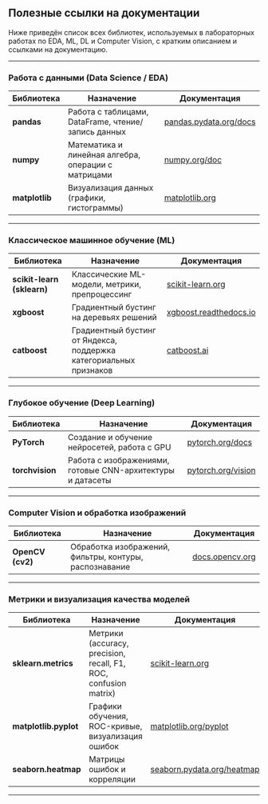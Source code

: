 ## Полезные ссылки на документации

Ниже приведён список всех библиотек, используемых в лабораторных работах по EDA, ML, DL и Computer Vision, с кратким описанием и ссылками на документацию.

---

### Работа с данными (Data Science / EDA)

| Библиотека | Назначение | Документация |
|-------------|-------------|--------------|
| **pandas** | Работа с таблицами, DataFrame, чтение/запись данных | [pandas.pydata.org/docs](https://pandas.pydata.org/docs/) |
| **numpy** | Математика и линейная алгебра, операции с матрицами | [numpy.org/doc](https://numpy.org/doc/) |
| **matplotlib** | Визуализация данных (графики, гистограммы) | [matplotlib.org](https://matplotlib.org/stable/contents.html) |


---

### Классическое машинное обучение (ML)

| Библиотека | Назначение | Документация |
|-------------|-------------|--------------|
| **scikit-learn (sklearn)** | Классические ML-модели, метрики, препроцессинг | [scikit-learn.org](https://scikit-learn.org/stable/documentation.html) |
| **xgboost** | Градиентный бустинг на деревьях решений | [xgboost.readthedocs.io](https://xgboost.readthedocs.io/) |
| **catboost** | Градиентный бустинг от Яндекса, поддержка категориальных признаков | [catboost.ai](https://catboost.ai/en/docs/) |

---

### Глубокое обучение (Deep Learning)

| Библиотека | Назначение | Документация |
|-------------|-------------|--------------|
| **PyTorch** | Создание и обучение нейросетей, работа с GPU | [pytorch.org/docs](https://pytorch.org/docs/stable/index.html) |
| **torchvision** | Работа с изображениями, готовые CNN-архитектуры и датасеты | [pytorch.org/vision](https://pytorch.org/vision/stable/index.html) |

---

### Computer Vision и обработка изображений

| Библиотека | Назначение | Документация |
|-------------|-------------|--------------|
| **OpenCV (cv2)** | Обработка изображений, фильтры, контуры, распознавание | [docs.opencv.org](https://docs.opencv.org/) |

---

### Метрики и визуализация качества моделей

| Библиотека | Назначение | Документация |
|-------------|-------------|--------------|
| **sklearn.metrics** | Метрики (accuracy, precision, recall, F1, ROC, confusion matrix) | [scikit-learn.org](https://scikit-learn.org/stable/modules/model_evaluation.html) |
| **matplotlib.pyplot** | Графики обучения, ROC-кривые, визуализация ошибок | [matplotlib.org/pyplot](https://matplotlib.org/stable/api/_as_gen/matplotlib.pyplot.html) |
| **seaborn.heatmap** | Матрицы ошибок и корреляции | [seaborn.pydata.org/heatmap](https://seaborn.pydata.org/generated/seaborn.heatmap.html) |

---